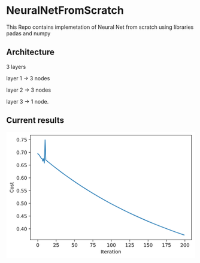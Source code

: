 # NeuralNetFromScratch
This Repo contains implemetation of Neural Net from scratch using libraries padas and numpy 
## Architecture
3 layers

layer 1 -> 3 nodes

layer 2 -> 3 nodes

layer 3 -> 1 node.
## Current results 
![Alt Text](./images/NeuralNetFromScratch.png)
